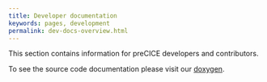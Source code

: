 ```yaml
---
title: Developer documentation
keywords: pages, development
permalink: dev-docs-overview.html
---
```


This section contains information for preCICE developers and contributors.

To see the source code documentation please visit our [doxygen](https://precice.org/doxygen/).
